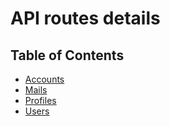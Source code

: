 # API routes details

## Table of Contents
- [Accounts](./src/routes/account)
- [Mails](./src/routes/mail)
- [Profiles](./src/routes/profile)
- [Users](./src/routes/user)
